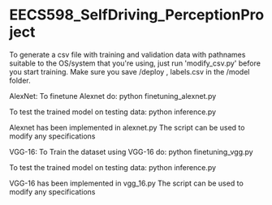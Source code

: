 # EECS598_SelfDriving_PerceptionProject

To generate a csv file with training and validation data with pathnames suitable 
to the OS/system that you're using, just run 'modify_csv.py' 
before you start training. 
Make sure you save /deploy , labels.csv in the /model folder.

AlexNet:
To finetune Alexnet do:
python finetuning_alexnet.py

To test the trained model on testing data:
python inference.py

Alexnet has been implemented in alexnet.py
The script can be used to modify any specifications

VGG-16:
To Train the dataset using VGG-16 do:
python finetuning_vgg.py

To test the trained model on testing data:
python inference.py

VGG-16 has been implemented in vgg_16.py
The script can be used to modify any specifications
